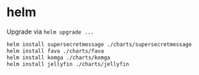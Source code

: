# helm

Upgrade via `helm upgrade ...`

```bash
helm install supersecretmessage ./charts/supersecretmessage
helm install fava ./charts/fava
helm install komga ./charts/komga
helm install jellyfin ./charts/jellyfin
```
